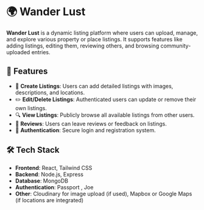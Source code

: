 # 🌍 Wander Lust

**Wander Lust** is a dynamic listing platform where users can upload, manage, and explore various property or place listings. It supports features like adding listings, editing them, reviewing others, and browsing community-uploaded entries.

## 🚀 Features

- 📝 **Create Listings**: Users can add detailed listings with images, descriptions, and locations.
- ✏️ **Edit/Delete Listings**: Authenticated users can update or remove their own listings.
- 🔍 **View Listings**: Publicly browse all available listings from other users.
- 💬 **Reviews**: Users can leave reviews or feedback on listings.
- 🔐 **Authentication**: Secure login and registration system.

## 🛠️ Tech Stack

- **Frontend**: React, Tailwind CSS
- **Backend**: Node.js, Express
- **Database**: MongoDB
- **Authentication**: Passport , Joe
- **Other**: Cloudinary for image upload (if used), Mapbox or Google Maps (if locations are integrated)

